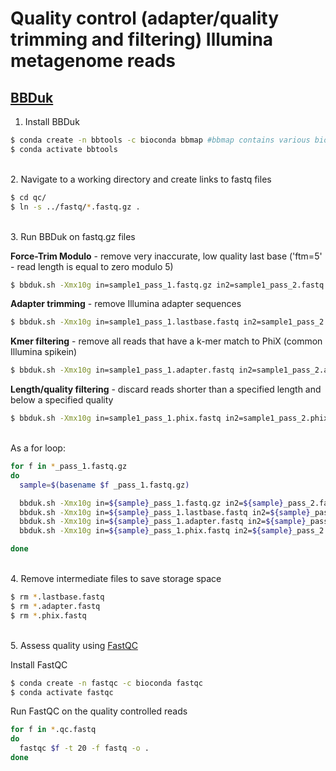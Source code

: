 # Quality control (adapter/quality trimming and filtering) Illumina metagenome reads

## [BBDuk](https://jgi.doe.gov/data-and-tools/software-tools/bbtools/bb-tools-user-guide/bbduk-guide/)

1. Install BBDuk

```bash
$ conda create -n bbtools -c bioconda bbmap #bbmap contains various bioinformatic tools including BBDuk
$ conda activate bbtools
```

\
2. Navigate to a working directory and create links to fastq files

```bash
$ cd qc/
$ ln -s ../fastq/*.fastq.gz .
```

\
3. Run BBDuk on fastq.gz files

**Force-Trim Modulo** - remove very inaccurate, low quality last base ('ftm=5' - read length is equal to zero modulo 5)

```bash
$ bbduk.sh -Xmx10g in=sample1_pass_1.fastq.gz in2=sample1_pass_2.fastq.gz out=sample1_pass_1.lastbase.fastq out2=sample1_pass_2.lastbase.fastq ftm=5 threads=20 >& sample1.lastbase.log.txt
```

**Adapter trimming** - remove Illumina adapter sequences

```bash
$ bbduk.sh -Xmx10g in=sample1_pass_1.lastbase.fastq in2=sample1_pass_2.lastbase.fastq out=sample1_pass_1.adapter.fastq out2=sample1_pass_2.adapter.fastq ref=/bbmap-39.01-0/resources/adapters.fa ktrim=r k=23 mink=11 hdist=1 tpe tbo threads=20 >& sample1.adapter.log.txt
```

**Kmer filtering** - remove all reads that have a k-mer match to PhiX (common Illumina spikein)

```bash
$ bbduk.sh -Xmx10g in=sample1_pass_1.adapter.fastq in2=sample1_pass_2.adapter.fastq out=sample1_pass_1.phix.fastq out2=sample1_pass_2.phix.fastq ref=/bbmap-39.01-0/resources/phix_adapters.fa.gz k=31 hdist=1 stats=sample1_stats.txt threads=20 >& $sample1.phix.log.txt
```

**Length/quality filtering** - discard reads shorter than a specified length and below a specified quality 

```bash
$ bbduk.sh -Xmx10g in=sample1_pass_1.phix.fastq in2=sample1_pass_2.phix.fastq out=sample1_pass_1.qc.fastq out2=sample1_pass_2.qc.fastq qtrim=rl trimq=15 minlength=30 threads=20 >& sample1.quality.log.txt
```

\
As a for loop:

```bash
for f in *_pass_1.fastq.gz
do 
  sample=$(basename $f _pass_1.fastq.gz)

  bbduk.sh -Xmx10g in=${sample}_pass_1.fastq.gz in2=${sample}_pass_2.fastq.gz out=${sample}_pass_1.lastbase.fastq out2=${sample}_pass_2.lastbase.fastq ftm=5 threads=40 >& ${sample}.lastbase.log.txt
  bbduk.sh -Xmx10g in=${sample}_pass_1.lastbase.fastq in2=${sample}_pass_2.lastbase.fastq out=${sample}_pass_1.adapter.fastq out2=${sample}_pass_2.adapter.fastq ref=/bbmap-39.01-0/resources/adapters.fa ktrim=r k=23 mink=11 hdist=1 tpe tbo threads=40 >& ${sample}.adapter.log.txt
  bbduk.sh -Xmx10g in=${sample}_pass_1.adapter.fastq in2=${sample}_pass_2.adapter.fastq out=${sample}_pass_1.phix.fastq out2=${sample}_pass_2.phix.fastq ref=/bbmap-39.01-0/resources/phix_adapters.fa.gz k=31 hdist=1 stats=${sample}_stats.txt threads=40 >& ${sample}.phix.log.txt
  bbduk.sh -Xmx10g in=${sample}_pass_1.phix.fastq in2=${sample}_pass_2.phix.fastq out=${sample}_pass_1.qc.fastq out2=${sample}_pass_2.qc.fastq qtrim=rl trimq=15 minlength=30 threads=40 >& ${sample}.quality.log.txt

done
```

\
  4. Remove intermediate files to save storage space

```bash
$ rm *.lastbase.fastq
$ rm *.adapter.fastq
$ rm *.phix.fastq
```

\
5. Assess quality using [FastQC](https://www.bioinformatics.babraham.ac.uk/projects/fastqc/)

Install FastQC

```bash
$ conda create -n fastqc -c bioconda fastqc
$ conda activate fastqc
```

Run FastQC on the quality controlled reads

```bash
for f in *.qc.fastq
do 
  fastqc $f -t 20 -f fastq -o .
done
```
